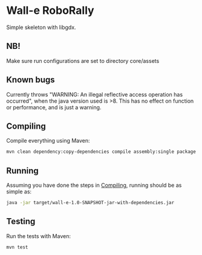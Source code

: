 # Wall-e RoboRally 
Simple skeleton with libgdx. 

## NB!
Make sure run configurations are set to directory core/assets

## Known bugs
Currently throws "WARNING: An illegal reflective access operation has occurred", 
when the java version used is >8. This has no effect on function or performance, and is just a warning.

## Compiling

Compile everything using Maven:

```bash
mvn clean dependency:copy-dependencies compile assembly:single package
```

## Running

Assuming you have done the steps in [Compiling](#compiling),
running should be as simple as:

```bash
java -jar target/wall-e-1.0-SNAPSHOT-jar-with-dependencies.jar
```

## Testing

Run the tests with Maven:

```bash
mvn test
```
